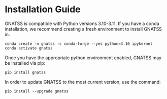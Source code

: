 # Installation Guide

GNATSS is compatible with Python versions 3.10-3.11. If you have a conda
installation, we recommend creating a fresh environment to install GNATSS in.

```
conda create -n gnatss -c conda-forge --yes python=3.10 ipykernel
conda activate gnatss
```

Once you have the appropriate python environment enabled, GNATSS may be
installed via pip:

```
pip install gnatss
```

In order to update GNATSS to the most current version, use the command:

```
pip install --upgrade gnatss
```
